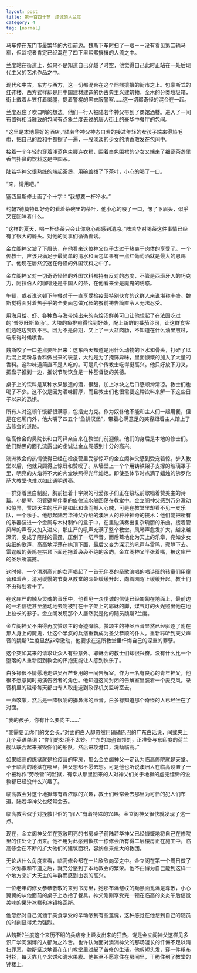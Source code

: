 ```yaml
---
layout: post
title: 第一百四十节　虔诚的人兰度
category: 4
tag: [normal]
---
```


马车停在东门市最繁华的大街前边。魏斯下车时扫了一眼－－没有看见第二辆马车，但监视者肯定已经混在了四下里熙熙攘攘的人流之中。

兰度站在街道上，如果不是知道自己穿越了时空，他觉得自己此时正站在一处后现代主义的艺术作品之中。

现代和中古，东方与西方，这一切都混合在这个熙熙攘攘的街市之上。包豪斯式的红砖楼，西方式样却是用中国建材建造的伪古典主义建筑物，全木的分类垃圾箱，街上戴着斗笠打着绑腿，提着警棍的黑衣服警察……这一切都奇怪的混合在一起。

兰度忍住了吹口哨的想法。他们一行人被陆若华神父带到了商馆酒楼。进入了一间布置得相当雅致的包间有点象兰度去过的唐人街上的豪华中餐厅的包间。

“这里是本地最好的酒店。”陆若华神父神态自若的接过年轻的女孩子端来得热毛巾，把自己的脸和手都擦了一遍，一股淡淡的少女的清香散发在包间中。

接着一个年轻的穿着浅蓝色束腰连衣裙，围着白色围裙的少女又端来了细瓷茶盏里香气扑鼻的饮料这是中国茶。

陆若华神父很熟练的端起茶盏，用碗盖拨了下茶叶，小心的喝了一口。

“来，请用吧。”

塞西里斯修士画了个十字：“我想要一杯冷水。”

约翰?德莫特却好奇的看着茶碗里的茶叶，他小心的啜了一口，皱了下眉头，似乎又在回味着什么。

“这样的夏天，喝一杯热茶只会让你身心都感到清凉。”陆若华对喝茶这件事情已经有了很大的瘾头。对他的同事们循循善诱。

金立阁神父皱了下眉头，在他看来这位神父似乎太过于热衷于肉体的享受了。一个传教士，应该只满足于最简单的清水和面包如果有一点红葡萄酒就是最大的恩赐了。他现在居然沉迷在奇怪的外国饮料之中了。

金立阁神父对一切奇奇怪怪的外国饮料都持有反对的态度，不管是西班牙人的巧克力，阿拉伯人的咖啡还是中国人的茶，在他看来全是魔鬼的诱惑。

午餐，或者说这顿下午餐对于一直享受检疫营特别伙食的这群人来说堪称丰盛。魏斯觉得面对着热乎乎的全麦面包做冗长的餐前祷告简直令人无法忍受。

用海月蛤、虾、各种鱼与海带炖出来的杂烩汤鲜美可口让他想起了在法国吃过的“普罗旺斯鱼汤”。大块的鱼排煎得恰到好处，配上新鲜的番茄沙司，让这群食客们边吃边赞叹不已。因为不是斋期，又上了一大盆肉肠，不知道在什么油里煎过，端来得时候喷香。

魏斯咬了一口差点要吐出来：这东西天知道是用什么动物的下水和骨头，打碎了以后混上淀粉与香料做出来的玩意，大约是为了掩饰异味，里面慷慨的加入了大量的香料。这种味道简直不是人吃的。可是几个传教士吃得挺高兴。他只好放下刀叉，把盘子推到一边，推说节制饮食是一种基督徒的美德。

桌子上的饮料是某种水果酿造的酒，很甜，加上冰块之后口感顺滑清凉。教士们也喝了不少。这不仅是因为酒味醇厚，而且教士们也很需要这种饮料来解一下这些日子以来的恐惧。

所有人对这顿午饭都很满意，包括史力克。作为奴仆他不能和主人们一起用餐，但是在包厢门外，他大嚼了四五个“鱼排汉堡”，带着心满意足的笑容跟着主人踏上了去修会的道路。

临高修会的吴院长和白司铎亲自来在教堂门前迎候。他们的身后是本地的修士们。他们黝黑的面孔流露出的虔诚让金立阁感到十分的高兴。

澳洲教会的热情使得已经在检疫营里受够惊吓的金立阁神父感到受宠若惊。步入教堂以后，他就只顾得上惊讶和赞叹了。从墙壁上一个个用铸铁架子支撑的玻璃罩子里，明亮的火焰将不大的内堂映照得光华灿烂。即使圣体节时点满了蜡烛的佛罗伦萨大教堂也难以如此通明透亮。

一群穿着黑白制服，胸前挂着十字架的可爱孩子们正在祭坛前歌唱着赞美主的诗篇。小提琴、羽管键琴伴奏的旋律流水般回荡在教堂中。金立阁神父感到万分激动和惊异，赞颂天主的乐声是如此和谐而撼人心魄，可是在教堂里却看不见一支乐队，一个乐手。他想起陆若华神父介绍的澳洲人的种种神奇的技术：他们能把所有的乐器装进一个金属与木材制作的盒子中，在里边演奏出复杂瑰丽的乐曲。接着管风琴的声音又加入进来，那庄严的吼声充满了整个教堂。风琴声愈发扩大，越来越深沉，变成了隆隆的雷霆，压倒了一切声音。而后蓦地化为天上的乐章，宛如少女尖细的歌声，高高地浮荡在拱顶下面，最后又变为深沉的吼声与雷鸣，寂静下去。雷霆般的轰鸣在拱顶下面还拖着袅袅不绝的余韵。金立阁神父半张着嘴，被这庄严的圣乐所震撼。

这时候，一个清冽高亢的女声唱起了一首无伴奏的圣歌演唱的唱诗班的孩童们用童音和着声，清冽缓慢的节奏从教堂的深处缓缓升起，向着园穹上缓缓升起。教士们不由得划着十字。

在这庄严的触及灵魂的音乐中，他看见一众虔诚的信徒已经匍匐在地面上，最前边的一名信徒甚至激动地去吻被钉在十字架上的耶稣的脚，煤气灯的火光照出他在地上拉长的影子。金立阁发现那个人居然就是他的随员魏斯?兰度。

金立阁神父不由得再度赞颂主的奇迹降临。赞颂主的神圣声音显然已经驱逐了附在那人身上的魔鬼，让这个半疯的兵痞重新成为圣父恭顺的仆人。重新聆听到天父声音的魏斯?兰度显然非常激动，他要求在这所教堂里忏悔自己的深重的罪孽。

这个突如其来的请求让众人有些意外。耶稣会的教士们却很兴奋。没有什么比一个堕落的人重新回到教会的怀抱更能让人感到快乐了。

白多禄很不情愿地走进吴石芒专用的一间告解室。作为一名有良心的青年神父，他很不愿意同时扮演告密者的角色。他知道这间封闭的告解室里装着一个麦克风。录音机里的磁带每天都由专人取走送到政保机关监听室去。

一声咳嗽，然后是一阵很响的擤鼻涕的声音。白多禄知道那个奇怪的人已经坐在了对面。

“我的孩子，你有什么要向主……”

“我需要见你们的文会长，”对面的白人却忽然用磕磕巴巴的广东白话说，间或夹上几个英语单词：“你们的处境不太妙。广东的海盗首领刘，正准备与东印度的荷兰舰队联合起来摧毁你们的船队，然后进攻港口，洗劫临高。”

如果临高的炼狱就是检疫营的牢房，那么金立阁神父一定认为临高修院就是天堂。至于临高的地狱在哪里，神父想都不愿去想。可是他也听说澳洲人在临高设置了一个被称作“劳改营”的监狱，有幸从那里回来的人对神父们关于地狱的虚无缥缈的说教都已经没什么兴趣了。

临高教会对这个地狱却有着浓厚的兴趣，教士们经常会去那里为可怜的犯人们布道。陆若华神父也经常会去。

临高教会似乎对挽救世俗的“罪人”有着特殊的兴趣。金立阁神父很快就发现了这一点。

现在，金立阁神父坐在宽敞明亮的书房桌子前陆若华神父已经慷慨地将自己在修院里的住处让了出来。他不用对此感到歉疚一栋修会所有得二层楼房正在施工中，临高修会在不断的扩大他们的建筑面积，容纳愈来愈大的教团。

无论从什么角度来看，临高修会都在一片欣欣向荣之中。金立阁在第一个周日做了一次弥撒和布道之后，就充分感到了本地教会的繁荣。他不由得为自己能到这样一个地方来扩大天主的羊群而感到由衷的高兴。

一位老年的修女恭恭敬敬的来到书房里，她那布满皱纹的黝黑面孔满是尊敬，小心翼翼的从他面前的桌子上收拾了餐具。神父刚刚享受完一顿在临高的炎炎午后倍觉美味的果汁冰糕和冰镇格瓦斯。

他忽然对自己沉湎于美食享受的举动感到有些羞愧，这种感觉在他想到自己的随员的时刻显得尤为强烈。

从魏斯?兰度这个来历不明的兵痞身上焕发出来的狂热，饶是金立阁神父这样见多识广学问渊博的人都为之咋舌。也许认为面对澳洲神父的那场漫长的忏悔不足以清扫罪恶，魏斯坚决地留在东门教堂里过起了苦修的生活。他剪短头发，穿一件粗布衬衫，每天靠几个米饼和清水果腹。他甚至不愿意住在房间里，干脆住到了教堂的钟楼上。
